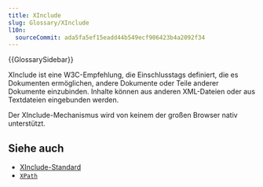 ```yaml
---
title: XInclude
slug: Glossary/XInclude
l10n:
  sourceCommit: ada5fa5ef15eadd44b549ecf906423b4a2092f34
---
```


{{GlossarySidebar}}

XInclude ist eine W3C-Empfehlung, die Einschlusstags definiert, die es Dokumenten ermöglichen, andere Dokumente oder Teile anderer Dokumente einzubinden. Inhalte können aus anderen XML-Dateien oder aus Textdateien eingebunden werden.

Der XInclude-Mechanismus wird von keinem der großen Browser nativ unterstützt.

## Siehe auch

- [XInclude-Standard](https://www.w3.org/TR/xinclude-11/)
- [`XPath`](/de/docs/Web/XPath)
